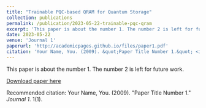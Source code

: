```yaml
---
title: "Trainable PQC-based QRAM for Quantum Storage"
collection: publications
permalink: /publication/2023-05-22-trainable-pqc-qram
excerpt: 'This paper is about the number 1. The number 2 is left for future work.'
date: 2023-05-22
venue: 'Journal 1'
paperurl: 'http://academicpages.github.io/files/paper1.pdf'
citation: 'Your Name, You. (2009). &quot;Paper Title Number 1.&quot; <i>Journal 1</i>. 1(1).'
---
```

This paper is about the number 1. The number 2 is left for future work.

[Download paper here](http://academicpages.github.io/files/paper1.pdf)

Recommended citation: Your Name, You. (2009). "Paper Title Number 1." <i>Journal 1</i>. 1(1).